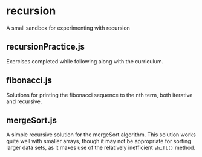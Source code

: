 # recursion

A small sandbox for experimenting with recursion

## recursionPractice.js

Exercises completed while following along with the curriculum.

## fibonacci.js

Solutions for printing the fibonacci sequence to the nth term, both iterative and recursive.

## mergeSort.js

A simple recursive solution for the mergeSort algorithm. This solution works quite well with smaller arrays, though it may not be appropriate for sorting larger data sets, as it makes use of the relatively inefficient `shift()` method.
